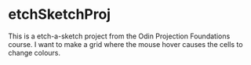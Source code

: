 # etchSketchProj
This is a etch-a-sketch project from the Odin Projection Foundations course. I want to make a grid where the mouse hover causes the cells to change colours.
